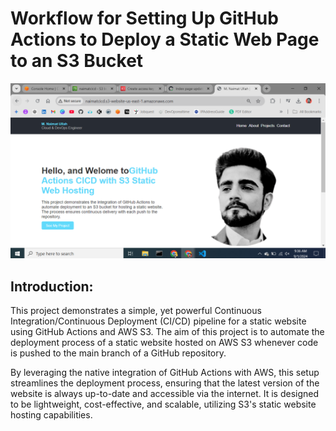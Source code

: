 # Workflow for Setting Up GitHub Actions to Deploy a Static Web Page to an S3 Bucket

  ![Output](https://github.com/Naimat250/CICD-Github-Actions/blob/6d7e4a9f00786828b8f5316ede31d1e8b9fd1466/images/output.PNG)
## Introduction:
  This project demonstrates a simple, yet powerful Continuous Integration/Continuous Deployment (CI/CD) pipeline for a static website using GitHub Actions and AWS S3. The aim of this 
  project is to automate the deployment process of a static website hosted on AWS S3 whenever code is pushed to the main branch of a GitHub repository.

 By leveraging the native integration of GitHub Actions with AWS, this setup streamlines the deployment process, ensuring that the latest version of the website is always up-to-date and 
 accessible via the internet. It is designed to be lightweight, cost-effective, and scalable, utilizing S3's static website hosting capabilities.
